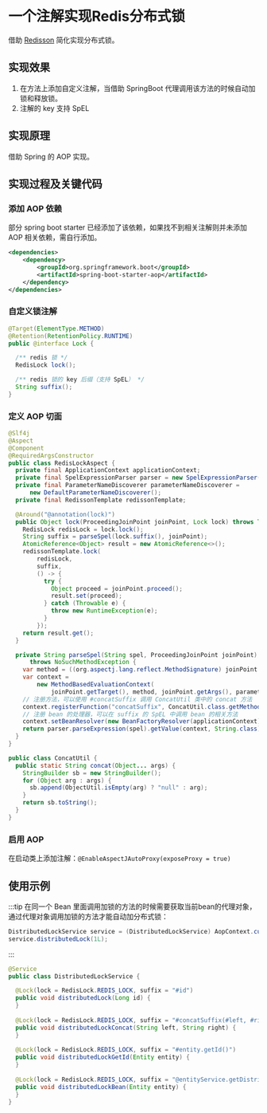 # 一个注解实现Redis分布式锁

借助 [Redisson](access-redis-with-redisson.md) 简化实现分布式锁。

## 实现效果

1. 在方法上添加自定义注解，当借助 SpringBoot 代理调用该方法的时候自动加锁和释放锁。
2. 注解的 key 支持 SpEL

## 实现原理

借助 Spring 的 AOP 实现。

## 实现过程及关键代码

### 添加 AOP 依赖

部分 spring boot starter 已经添加了该依赖，如果找不到相关注解则并未添加 AOP 相关依赖，需自行添加。

```xml
<dependencies>
    <dependency>
        <groupId>org.springframework.boot</groupId>
        <artifactId>spring-boot-starter-aop</artifactId>
    </dependency>
</dependencies>
```

### 自定义锁注解

```java
@Target(ElementType.METHOD)
@Retention(RetentionPolicy.RUNTIME)
public @interface Lock {

  /** redis 锁 */
  RedisLock lock();

  /** redis 锁的 key 后缀（支持 SpEL） */
  String suffix();
}
```

### 定义 AOP 切面

```java
@Slf4j
@Aspect
@Component
@RequiredArgsConstructor
public class RedisLockAspect {
  private final ApplicationContext applicationContext;
  private final SpelExpressionParser parser = new SpelExpressionParser();
  private final ParameterNameDiscoverer parameterNameDiscoverer =
      new DefaultParameterNameDiscoverer();
  private final RedissonTemplate redissonTemplate;

  @Around("@annotation(lock)")
  public Object lock(ProceedingJoinPoint joinPoint, Lock lock) throws Throwable {
    RedisLock redisLock = lock.lock();
    String suffix = parseSpel(lock.suffix(), joinPoint);
    AtomicReference<Object> result = new AtomicReference<>();
    redissonTemplate.lock(
        redisLock,
        suffix,
        () -> {
          try {
            Object proceed = joinPoint.proceed();
            result.set(proceed);
          } catch (Throwable e) {
            throw new RuntimeException(e);
          }
        });
    return result.get();
  }

  private String parseSpel(String spel, ProceedingJoinPoint joinPoint)
      throws NoSuchMethodException {
    var method = ((org.aspectj.lang.reflect.MethodSignature) joinPoint.getSignature()).getMethod();
    var context =
        new MethodBasedEvaluationContext(
            joinPoint.getTarget(), method, joinPoint.getArgs(), parameterNameDiscoverer);
    // 注册方法，可以使用 #concatSuffix 调用 ConcatUtil 类中的 concat 方法
    context.registerFunction("concatSuffix", ConcatUtil.class.getMethod("concat", Object[].class));
    // 注册 bean 的处理器，可以在 suffix 的 SpEL 中调用 bean 的相关方法
    context.setBeanResolver(new BeanFactoryResolver(applicationContext));
    return parser.parseExpression(spel).getValue(context, String.class);
  }
}
```

```java title="ConcatUtil.java"
public class ConcatUtil {
  public static String concat(Object... args) {
    StringBuilder sb = new StringBuilder();
    for (Object arg : args) {
      sb.append(ObjectUtil.isEmpty(arg) ? "null" : arg);
    }
    return sb.toString();
  }
}
```

### 启用 AOP

在启动类上添加注解：`@EnableAspectJAutoProxy(exposeProxy = true)`

## 使用示例

:::tip
在同一个 Bean 里面调用加锁的方法的时候需要获取当前bean的代理对象，通过代理对象调用加锁的方法才能自动加分布式锁：
```java
DistributedLockService service = (DistributedLockService) AopContext.currentProxy();
service.distributedLock(1L);
```
:::

```java
@Service
public class DistributedLockService {

  @Lock(lock = RedisLock.REDIS_LOCK, suffix = "#id")
  public void distributedLock(Long id) {
  }
  
  @Lock(lock = RedisLock.REDIS_LOCK, suffix = "#concatSuffix(#left, #right)")
  public void distributedLockConcat(String left, String right) {
  }
  
  @Lock(lock = RedisLock.REDIS_LOCK, suffix = "#entity.getId()")
  public void distributedLockGetId(Entity entity) {
  }
  
  @Lock(lock = RedisLock.REDIS_LOCK, suffix = "@entityService.getDistributedLockKeyById(#entity.getId())")
  public void distributedLockBean(Entity entity) {
  }
}
```
